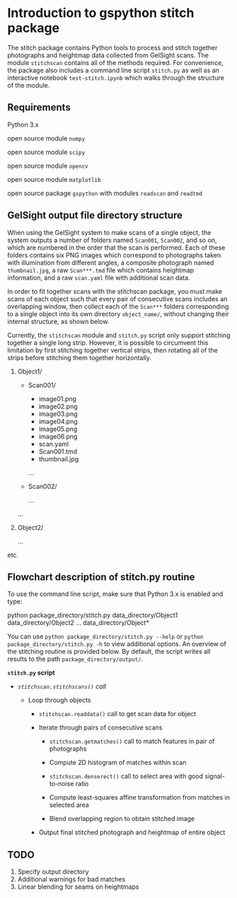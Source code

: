 # Introduction to gspython stitch package

The stitch package contains Python tools to process and stitch together photographs and heightmap data collected from GelSight scans. The module `stitchscan` contains all of the methods required. For convenience, the package also includes a command line script `stitch.py` as well as an interactive notebook `test-stitch.ipynb` which walks through the structure of the module.

## Requirements

Python 3.x

open source module `numpy`

open source module `scipy`

open source module `opencv`

open source module `matplotlib`

open source package `gspython` with modules `readscan` and `readtmd`

## GelSight output file directory structure

When using the GelSight system to make scans of a single object, the system outputs a number of folders named `Scan001`, `Scan002`, and so on, which are numbered in the order that the scan is performed. Each of these folders contains six PNG images which correspond to photographs taken with illumination from different angles, a composite photograph named `thumbnail.jpg`, a raw `Scan***.tmd` file which contains heightmap information, and a raw `scan.yaml` file with additional scan data. 

In order to fit together scans with the stitchscan package, you must make scans of each object such that every pair of consecutive scans includes  an overlapping window, then collect each of the `Scan***` folders corresponding to a single object into its own directory `object_name/`, without changing their internal structure, as shown below. 

Currently, the `stitchscan` module and `stitch.py` script only support stitching together a single long strip. However, it is possible to circumvent this limitation by first stitching together vertical strips, then rotating all of the strips before stitching them together horizontally. 

1. Object1/
    * Scan001/
        * image01.png
        * image02.png
        * image03.png
        * image04.png
        * image05.png
        * image06.png
        * scan.yaml
        * Scan001.tmd
        * thumbnail.jpg
        
        ...
    * Scan002/
        
        ...
    
    ...
2. Object2/
    
    ...

etc.

## Flowchart description of stitch.py routine

To use the command line script, make sure that Python 3.x is enabled and type:

<div>
    
python package_directory/stitch.py data_directory/Object1 data_directory/Object2 ... data_directory/Object*
    
</div>

You can use `python package_directory/stitch.py --help` or `python package_directory/stitch.py -h` to view additional options. An overview of the stitching routine is provided below. By default, the script writes all results to the path `package_directory/output/`. 

**`stitch.py` script**

- *`stitchscan.stitchscans()` call*
    
    - Loop through objects
        
        - `stitchscan.readdata()` call to get scan data for object
        
        - Iterate through pairs of consecutive scans
        
            - `stitchscan.getmatches()` call to match features in pair of photographs
            
            - Compute 2D histogram of matches within scan
            
            - `stitchscan.denserect()` call to select area with good signal-to-noise ratio
            
            - Compute least-squares affine transformation from matches in selected area
            
            - Blend overlapping region to obtain stitched image
        
        - Output final stitched photograph and heightmap of entire object

## TODO
1. Specify output directory
2. Additional warnings for bad matches
3. Linear blending for seams on heightmaps
